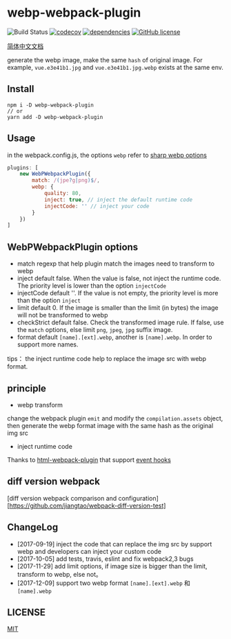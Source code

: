# webp-webpack-plugin

![Build Status](https://travis-ci.org/jiangtao/webp-webpack-plugin.svg?branch=master)
[![codecov](https://img.shields.io/codecov/c/github/jiangtao/webp-webpack-plugin.svg?style=flat-square)](https://codecov.io/gh/jiangtao/webp-webpack-plugin)
[![dependencies](https://img.shields.io/david/jiangtao/webp-webpack-plugin.svg?style=flat-square)](https://david-dm.org/jiangtao/webp-webpack-plugin)
[![GitHub license](https://img.shields.io/badge/license-MIT-blue.svg)](https://raw.githubusercontent.com/jiangtao/webp-webpack-plugin/master/LICENSE)

[简体中文文档](./README_zh-CN.md)

generate the webp image, make the same `hash` of original image. For example, `vue.e3e41b1.jpg` and `vue.e3e41b1.jpg.webp` exists at the same env.

## Install

```npm
npm i -D webp-webpack-plugin 
// or
yarn add -D webp-webpack-plugin
```

## Usage

in the webpack.config.js, the options `webp` refer to [sharp webp options](http://sharp.dimens.io/en/stable/api-output/#webp) 

```javascript
plugins: [
    new WebPWebpackPlugin({
        match: /(jpe?g|png)$/,
        webp: {
            quality: 80,
            inject: true, // inject the default runtime code
            injectCode: '' // inject your code
        }
    })
]
```

## WebPWebpackPlugin options

- match regexp that help plugin match the images need to transform to webp
- inject default false. When the value is false, not inject the runtime code. The priority level is lower than the option `injectCode`
- injectCode default ''. If the value is not empty, the priority level is more than the option `inject`
- limit default 0. If the image is smaller than the limit (in bytes) the image will not be transformed to webp
- checkStrict default false. Check the transformed image rule. If false, use the `match` options, else limit `png`, `jpeg`, `jpg` suffix image.
- format default `[name].[ext].webp`, another is `[name].webp`. In order to support more names.

tips： the inject runtime code help to replace the image src with webp format.


## principle

- webp transform 

change the webpack plugin `emit` and modify the  `compilation.assets` object, then generate the webp format image with the same hash as the original img src

- inject runtime code

Thanks to [html-webpack-plugin](https://github.com/jantimon/html-webpack-plugin) that support  [event hooks](https://github.com/jantimon/html-webpack-plugin#events)

## diff version webpack 

[diff version webpack comparison and configuration][https://github.com/jiangtao/webpack-diff-version-test]

## ChangeLog

- [2017-09-19] inject the code that can replace the img src by support webp and developers can inject your custom code
- [2017-10-05] add tests, travis, eslint and fix webpack2,3 bugs
- [2017-11-29] add limit options,  if image size is bigger than the limit, transform to webp, else not。
- [2017-12-09] support two webp format `[name].[ext].webp` 和 `[name].webp`


## LICENSE

[MIT](./LICENSE)




